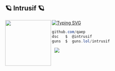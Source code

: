## 🪐 Intrusif 🪐

<!--
**qaep/qaep** is a ✨ _special_ ✨ repository because its `README.md` (this file) appears on your GitHub profile.

Here are some ideas to get you started:

- 🔭 I’m currently working on ...
- 🌱 I’m currently learning ...
- 👯 I’m looking to collaborate on ...
- 🤔 I’m looking for help with ...
- 💬 Ask me about ...
- 📫 How to reach me: ...
- 😄 Pronouns: ...
- ⚡ Fun fact: ...
-->

[![Typing SVG](https://readme-typing-svg.herokuapp.com?font=Inter&size=30&duration=3800&pause=1000&color=FFFFFF&width=435&lines=intrusif)](https://git.io/typing-svg)
<img align="left" src="https://i.imgur.com/E7RNrjt.png" width="147"/>

```csharp
github.com/qaep
dsc   $  @intrusif
guns  $  guns.lol/intrusif
```
&zwnj; 
&zwnj; 
![](https://komarev.com/ghpvc/?username=qaep)
